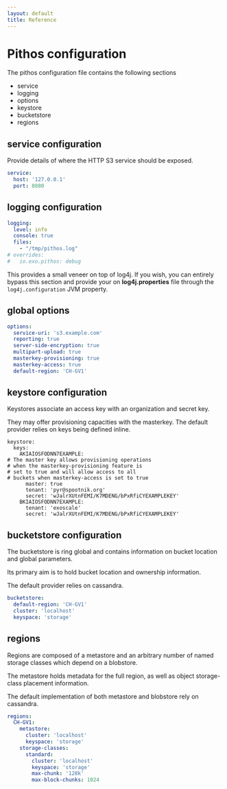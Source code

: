 ```yaml
---
layout: default
title: Reference
---
```


# Pithos configuration

The pithos configuration file contains the following sections

- service
- logging
- options
- keystore
- bucketstore
- regions
 

## service configuration

Provide details of where the HTTP S3 service should be exposed.

```yaml
service:
  host: '127.0.0.1'
  port: 8080
```


## logging configuration

```yaml
logging:
  level: info
  console: true
  files:
    - "/tmp/pithos.log"
# overrides:
#   io.exo.pithos: debug
```

This provides a small veneer on top of log4j. If you wish, you can
entirely bypass this section and provide your on **log4j.properties**
file through the `log4j.configuration` JVM property.

## global options

```yaml
options:
  service-uri: 's3.example.com' 
  reporting: true
  server-side-encryption: true
  multipart-upload: true
  masterkey-provisioning: true
  masterkey-access: true
  default-region: 'CH-GV1'
```


## keystore configuration


Keystores associate an access key with
an organization and secret key.
 
They may offer provisioning capacities with the
masterkey. The default provider relies on keys
being defined inline.

```
keystore:
  keys:
    AKIAIOSFODNN7EXAMPLE:
# The master key allows provisioning operations
# when the masterkey-provisioning feature is
# set to true and will allow access to all
# buckets when masterkey-access is set to true
      master: true
      tenant: 'pyr@spootnik.org'
      secret: 'wJalrXUtnFEMI/K7MDENG/bPxRfiCYEXAMPLEKEY'
    BKIAIOSFODNN7EXAMPLE:
      tenant: 'exoscale'
      secret: 'wJalrXUtnFEMI/K7MDENG/bPxRfiCYEXAMPLEKEY'
```


## bucketstore configuration


The bucketstore is ring global and contains information
on bucket location and global parameters.

Its primary aim is to hold bucket location and ownership
information.

The default provider relies on cassandra.

```yaml
bucketstore:
  default-region: 'CH-GV1'
  cluster: 'localhost'
  keyspace: 'storage'
```


## regions

Regions are composed of a metastore and an arbitrary number
of named storage classes which depend on a blobstore.

The metastore holds metadata for the full region, as well as
object storage-class placement information.

The default implementation of both metastore and blobstore
rely on cassandra.

```yaml
regions:
  CH-GV1:
    metastore:
      cluster: 'localhost'
      keyspace: 'storage'
    storage-classes:
      standard:
        cluster: 'localhost'
        keyspace: 'storage'
        max-chunk: '128k'
        max-block-chunks: 1024
```
